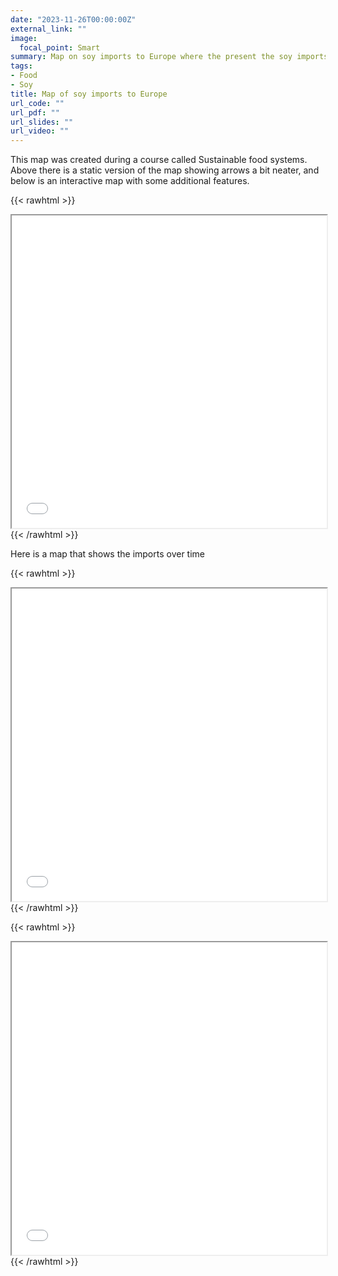 ```yaml
---
date: "2023-11-26T00:00:00Z"
external_link: ""
image:
  focal_point: Smart
summary: Map on soy imports to Europe where the present the soy imports and the thickness is the quantity 
tags:
- Food
- Soy
title: Map of soy imports to Europe
url_code: ""
url_pdf: ""
url_slides: ""
url_video: ""
---
```


This map was created during a course called Sustainable food systems. Above there is a static version of the map showing arrows a bit neater, and below is an interactive map with some additional features. 

{{< rawhtml >}}
<iframe src="tot_imports_map.html" width="100%" height="500px"></iframe>
{{< /rawhtml >}}

Here is a map that shows the imports over time

{{< rawhtml >}}
<iframe src="tot_imports.html" width="100%" height="500px"></iframe>
{{< /rawhtml >}}

{{< rawhtml >}}
<iframe src="own_production.html" width="100%" height="500px"></iframe>
{{< /rawhtml >}}
